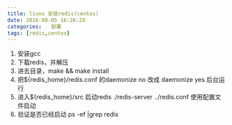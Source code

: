 ```yaml
---
title: liunx 安装redis(centos)  
date: 2016-08-05 16:26:29
categories:   部署 
tags: [redis,centos]
---
```


1. 安装gcc
2. 下载redis，并解压
3. 进去目录，make && make install
4. 把${redis_home}/redis.conf 的daemonize no 改成 daemonize yes 后台运行
5. 进入${redis_home}/src  启动redis   ./redis-server  ../redis.conf 使用配置文件启动
6. 验证是否已经启动  ps -ef |grep redis 